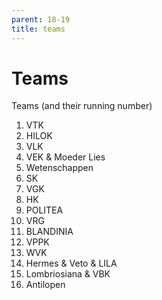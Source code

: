 ```yaml
---
parent: 18-19
title: teams
---
```


# Teams

Teams (and their running number)

1. VTK
2. HILOK
3. VLK
4. VEK & Moeder Lies
5. Wetenschappen
6. SK
7. VGK
8. HK
9. POLITEA
10. VRG
11. BLANDINIA
12. VPPK
13. WVK
14. Hermes & Veto & LILA
15. Lombriosiana & VBK
16. Antilopen
